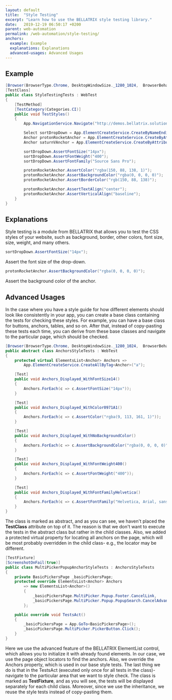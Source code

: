 ```yaml
---
layout: default
title:  "Style Testing"
excerpt: "Learn how to use the BELLATRIX style testing library."
date:   2019-12-19 06:50:17 +0200
parent: web-automation
permalink: /web-automation/style-testing/
anchors:
  example: Example
  explanations: Explanations
  advanced-usages: Advanced Usages
---
```

Example
-------
```csharp
[Browser(BrowserType.Chrome, DesktopWindowSize._1280_1024,  BrowserBehavior.RestartEveryTime)]
[TestClass]
public class StyleTestingTests : WebTest
{
    [TestMethod]
    [TestCategory(Categories.CI)]
    public void TestStyles()
    {
        App.NavigationService.Navigate("http://demos.bellatrix.solutions/");

        Select sortDropDown = App.ElementCreateService.CreateByNameEndingWith<Select>("orderby");
        Anchor protonRocketAnchor = App.ElementCreateService.CreateByAttributesContaining<Anchor>("href", "/proton-rocket/");
        Anchor saturnVAnchor = App.ElementCreateService.CreateByAttributesContaining<Anchor>("href", "/saturn-v/");

        sortDropDown.AssertFontSize("14px");
        sortDropDown.AssertFontWeight("400");
        sortDropDown.AssertFontFamily("Source Sans Pro");

        protonRocketAnchor.AssertColor("rgba(150, 88, 138, 1)");
        protonRocketAnchor.AssertBackgroundColor("rgba(0, 0, 0, 0)");
        protonRocketAnchor.AssertBorderColor("rgb(150, 88, 138)");

        protonRocketAnchor.AssertTextAlign("center");
        protonRocketAnchor.AssertVerticalAlign("baseline");
    }
}
```

Explanations
-------
Style testing is a module from BELLATRIX that allows you to test the CSS styles of your website, such as background, border, other colors, font size, size, weight, and many others.
```csharp
sortDropDown.AssertFontSize("14px");
```
Assert the font size of the drop-down.
```csharp
protonRocketAnchor.AssertBackgroundColor("rgba(0, 0, 0, 0)");
```
Assert the background color of the anchor.

Advanced Usages
------------
 In the case where you have a style guide for how different elements should look like consistently in your app, you can create a base class containing the tests for checking these styles. For example, you can have a base class for buttons, anchors, tables, and so on. After that, instead of copy-pasting these tests each time, you can derive from these base classes and navigate to the particular page, which should be checked.
```csharp
[Browser(BrowserType.Chrome, DesktopWindowSize._1280_1024,  BrowserBehavior.RestartEveryTime)]
public abstract class AnchorsStyleTests : WebTest
{
    protected virtual ElementsList<Anchor> Anchors =>
        App.ElementCreateService.CreateAllByTag<Anchor>("a");

    [Test]
    public void Anchors_Displayed_WithFontSize14()
    {
        Anchors.ForEach(c => c.AssertFontSize("14px"));
    }

    [Test]
    public void Anchors_Displayed_WithColor0971A1()
    {
        Anchors.ForEach(c => c.AssertColor("rgba(9, 113, 161, 1)"));
    }

    [Test]
    public void Anchors_Displayed_WithNoBackgroundColor()
    {
        Anchors.ForEach(c => c.AssertBackgroundColor("rgba(0, 0, 0, 0)"));
    }

    [Test]
    public void Anchors_Displayed_WithFontWeight400()
    {
        Anchors.ForEach(c => c.AssertFontWeight("400"));
    }

    [Test]
    public void Anchors_Displayed_WithFontFamilyHelvetica()
    {
        Anchors.ForEach(c => c.AssertFontFamily("Helvetica, Arial, sans-serif"));
    }
}
```
 The class is marked as abstract, and as you can see, we haven't placed the **TestClass** attribute on top of it. The reason is that we don't want to execute the tests in the abstract class but rather in the child classes. Also, we added a protected virtual property for locating all anchors on the page, which will be most probably overridden in the child class- e.g., the locator may be different.
```csharp
[TestFixture]
[ScreenshotOnFail(true)]
public class MultiPickerPopupAnchorStyleTests : AnchorsStyleTests
{
    private BasicPickersPage _basicPickersPage;
    protected override ElementsList<Anchor> Anchors
        => new ElementsList<Anchor>()
        {
            _basicPickersPage.MultiPicker.Popup.Footer.CancelLink,
            _basicPickersPage.MultiPicker.Popup.PopupSearch.CancelAdvancedSearchLink,
        };

    public override void TestsAct()
    {
        _basicPickersPage = App.GoTo<BasicPickersPage>();
        _basicPickersPage.MultiPicker.PickerButton.Click();
    }
}
```
Here we use the advanced feature of the BELLATRIX ElementList control, which allows you to initialize it with already found elements. In our case, we use the page object locators to find the anchors. Also, we override the Anchors property, which is used in our base style tests. The last thing we do is that in the TestsAct (executed only once for all tests in the class)- navigate to the particular area that we want to style check.
 The class is marked as **TestFixture**, and as you will see, the tests will be displayed separately for each child class. Moreover, since we use the inheritance, we reuse the style tests instead of copy-pasting them.